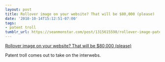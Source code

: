 ```yaml
---
layout: post
title: Rollover image on your website? That will be $80,000 (please)
date: '2010-10-14T15:12:51-07:00'
tags:
- patent troll
tumblr_url: https://seanmonstar.com/post/1315615598/rollover-image-patent-troll
---
```

[Rollover image on your website? That will be $80,000 (please)](http://arstechnica.com/tech-policy/news/2010/10/patent-troll-takes-over-the-web-can-it-be-stopped.ars)  

Patent troll comes out to take on the interwebs.

